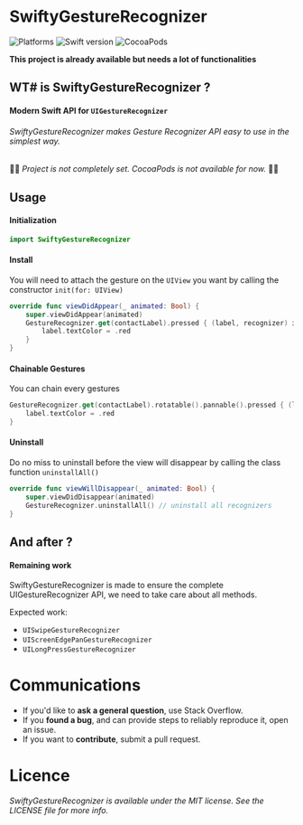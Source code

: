 # SwiftyGestureRecognizer

![Platforms](https://img.shields.io/badge/platforms-ios-lightgrey.svg)
![Swift version](https://img.shields.io/badge/language-swift-ff69b.svg)
![CocoaPods](https://img.shields.io/cocoapods/l/AFNetworking.svg)

__This project is already available but needs a lot of functionalities__<br>


## WT# is SwiftyGestureRecognizer ?

#### Modern Swift API for `UIGestureRecognizer`
###### SwiftyGestureRecognizer makes Gesture Recognizer API easy to use in the simplest way.

:construction::construction: _Project is not completely set. CocoaPods is not available for now._ :construction::construction:

## Usage

#### Initialization

```swift
import SwiftyGestureRecognizer
```

#### Install

You will need to attach the gesture on the `UIView` you want by calling the constructor `init(for: UIView)`

```swift
override func viewDidAppear(_ animated: Bool) {
    super.viewDidAppear(animated)
    GestureRecognizer.get(contactLabel).pressed { (label, recognizer) in
        label.textColor = .red
    }
}
```

#### Chainable Gestures

You can chain every gestures

```swift
GestureRecognizer.get(contactLabel).rotatable().pannable().pressed { (label, recognizer) in
    label.textColor = .red
}
```

#### Uninstall

Do no miss to uninstall before the view will disappear by calling the class function `uninstallAll()`

```swift
override func viewWillDisappear(_ animated: Bool) {
    super.viewDidDisappear(animated)
    GestureRecognizer.uninstallAll() // uninstall all recognizers
}
```

## And after ?

#### Remaining work

SwiftyGestureRecognizer is made to ensure the complete UIGestureRecognizer API, we need to take care about all methods.

Expected work:

- `UISwipeGestureRecognizer`
- `UIScreenEdgePanGestureRecognizer`
- `UILongPressGestureRecognizer`

# Communications

* If you'd like to __ask a general question__, use Stack Overflow.
* If you __found a bug__, and can provide steps to reliably reproduce it, open an issue.
* If you want to __contribute__, submit a pull request.

# Licence

_SwiftyGestureRecognizer is available under the MIT license. See the LICENSE file for more info._
